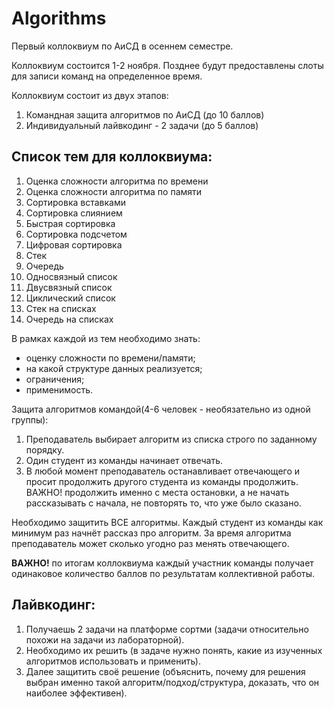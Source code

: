 # Algorithms
Первый коллоквиум по АиСД в осеннем семестре.

Коллоквиум состоится 1-2 ноября. Позднее будут предоставлены слоты для записи команд на определенное время.

Коллоквиум состоит из двух этапов:
1. Командная защита алгоритмов по АиСД (до 10 баллов)
2. Индивидуальный лайвкодинг - 2 задачи (до 5 баллов)

## Список тем для коллоквиума:

1. Оценка сложности алгоритма по времени
2. Оценка сложности алгоритма по памяти
3. Сортировка вставками
4. Сортировка слиянием
5. Быстрая сортировка
6. Сортировка подсчетом
7. Цифровая сортировка
8. Стек
9. Очередь
10. Односвязный список
11. Двусвязный список
12. Циклический список
13. Стек на списках
14. Очередь на списках

В рамках каждой из тем необходимо знать:
- оценку сложности по времени/памяти;
- на какой структуре данных реализуется;
- ограничения;
- применимость.


Защита алгоритмов командой(4-6 человек - необязательно из одной группы):

1. Преподаватель выбирает алгоритм из списка строго по заданному порядку.
2. Один студент из команды начинает отвечать.
3. В любой момент преподаватель останавливает отвечающего и просит продолжить другого студента из команды продолжить.
ВАЖНО! продолжить именно с места остановки, а не начать рассказывать с начала, не повторять то, что уже было сказано.

Необходимо защитить ВСЕ алгоритмы. 
Каждый студент из команды как минимум раз начнёт рассказ про алгоритм.
За время алгоритма преподаватель может сколько угодно раз менять отвечающего.

**ВАЖНО!** по итогам коллоквиума каждый участник команды получает одинаковое количество баллов по результатам коллективной работы.

## Лайвкодинг:

1) Получаешь 2 задачи на платформе сортми (задачи относительно похожи на задачи из лабораторной).
2) Необходимо их решить (в задаче нужно понять, какие из изученных алгоритмов использовать и применить).
3) Далее защитить своё решение (объяснить, почему для решения выбран именно такой алгоритм/подход/структура, доказать, что он наиболее эффективен).
